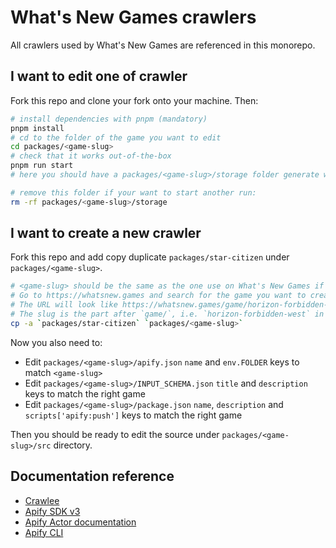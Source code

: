 # What's New Games crawlers

All crawlers used by What's New Games are referenced in this monorepo.

## I want to edit one of crawler

Fork this repo and clone your fork onto your machine. Then:

```sh
# install dependencies with pnpm (mandatory)
pnpm install
# cd to the folder of the game you want to edit
cd packages/<game-slug>
# check that it works out-of-the-box
pnpm run start
# here you should have a packages/<game-slug>/storage folder generate with the result of the crawler

# remove this folder if your want to start another run:
rm -rf packages/<game-slug>/storage

```

## I want to create a new crawler

Fork this repo and add copy duplicate `packages/star-citizen` under `packages/<game-slug>`.

```sh
# <game-slug> should be the same as the one use on What's New Games if possible
# Go to https://whatsnew.games and search for the game you want to create a crawler for
# The URL will look like https://whatsnew.games/game/horizon-forbidden-west
# The slug is the part after `game/`, i.e. `horizon-forbidden-west` in this case
cp -a `packages/star-citizen` `packages/<game-slug>`
```

Now you also need to:

- Edit `packages/<game-slug>/apify.json` `name` and `env.FOLDER` keys to match `<game-slug>`
- Edit `packages/<game-slug>/INPUT_SCHEMA.json` `title` and `description` keys to match the right game
- Edit `packages/<game-slug>/package.json` `name`, `description` and `scripts['apify:push']` keys to match the right game

Then you should be ready to edit the source under `packages/<game-slug>/src` directory.

## Documentation reference

- [Crawlee](https://crawlee.dev)
- [Apify SDK v3](https://sdk.apify.com)
- [Apify Actor documentation](https://docs.apify.com/actor)
- [Apify CLI](https://docs.apify.com/cli)
